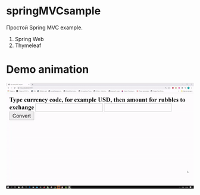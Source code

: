 # springMVCsample
Простой Spring MVC example. 
1) Spring Web
2) Thymeleaf
# Demo animation
![demo animation](https://github.com/IvanLotoff/springMVCsample/blob/main/demo.gif)
